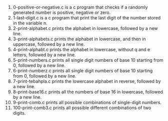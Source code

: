 1. 0-positive-or-negative.c is a c program that checks if a randomly generated number is positive, negative or zero.
2. 1-last-digit.c is a c program that print the last digit of the number stored in the variable n.
3. 2-print-alphabet.c prints the alphabet in lowercase, followed by a new line.
4. 3-print-alphabets.c prints the alphabet in lowercase, and then in uppercase, followed by a new line.
5. 4-print-alphabt.c  prints the alphabet in lowercase, without q and e letters, followed by a new line.
6. 5-print-numbers.c prints all single digit numbers of base 10 starting from 0, followed by a new line.
7. 6-print-numberz.c prints all single digit numbers of base 10 starting from 0, followed by a new line.
8. 7-print-tebahpla.c prints the lowercase alphabet in reverse, followed by a new line.
9. 8-print-base16.c prints all the numbers of base 16 in lowercase, followed by a new line.
10. 9-print-comb.c prints all possible combinations of single-digit numbers.
11. 100-print-comb3.c prints all possible different combinations of two digits.

